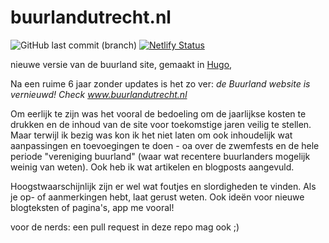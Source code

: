 # buurlandutrecht.nl
![GitHub last commit (branch)](https://img.shields.io/github/last-commit/iroQuai/buurlandutrecht.nl/main) [![Netlify Status](https://api.netlify.com/api/v1/badges/65371a63-9511-4c85-b553-61b00d6080a3/deploy-status)](https://app.netlify.com/sites/buurland/deploys) 

nieuwe versie van de buurland site, gemaakt in [Hugo](https://www.gohugo.io),   

Na een ruime 6 jaar zonder updates is het zo ver: *de Buurland website is vernieuwd!*
_Check www.buurlandutrecht.nl_


Om eerlijk te zijn was het vooral de bedoeling om de jaarlijkse kosten te drukken en de inhoud van de site voor toekomstige jaren veilig te stellen. Maar terwijl ik bezig was kon ik het niet laten om ook inhoudelijk wat aanpassingen en toevoegingen te doen - oa over de zwemfests  en de hele periode "vereniging buurland" (waar wat recentere buurlanders mogelijk weinig van weten). Ook heb ik wat artikelen en blogposts aangevuld.

Hoogstwaarschijnlijk zijn er wel wat foutjes en slordigheden te vinden. Als je op- of aanmerkingen hebt, laat gerust weten. Ook ideën voor nieuwe blogteksten of pagina's, app me vooral! 

voor de nerds: een pull request in deze repo mag ook ;)